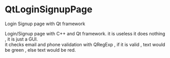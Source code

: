 # QtLoginSignupPage
Login Signup page with Qt framework

Login/Signup page with C++ and Qt framework. it is useless it does nothing , it is just a GUI.<br>
it checks email and phone validation with QRegExp , if it is valid , text would be green , else text would be red.
